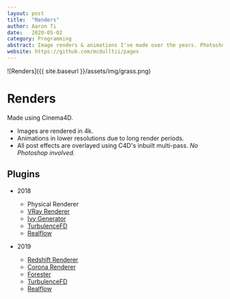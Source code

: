 ```yaml
---
layout: post
title:  "Renders"
author: Aaron Ti
date:   2020-05-02
category: Programming
abstract: Image renders & animations I've made over the years. Photoshop-free Images
website: https://github.com/mcdulltii/pages
---
```


![Renders]({{ site.baseurl }}/assets/img/grass.png)

# Renders

Made using Cinema4D.
* Images are rendered in 4k.
* Animations in lower resolutions due to long render periods.
* All post effects are overlayed using C4D's inbuilt multi-pass. *No Photoshop involved.*

## Plugins

* 2018
  - Physical Renderer
  - [VRay Renderer](https://www.chaosgroup.com/vray/cinema-4d)
  - [Ivy Generator](http://graphics.uni-konstanz.de/~luft/ivy_generator/)
  - [TurbulenceFD](https://www.jawset.com/)
  - [Realflow](http://www.nextlimit.com/realflow/realflow_cinema4d/)

* 2019
  - [Redshift Renderer](https://www.redshift3d.com/)
  - [Corona Renderer](https://corona-renderer.com/)
  - [Forester](https://www.3dquakers.com/#section-what-is-forester)
  - [TurbulenceFD](https://www.jawset.com/)
  - [Realflow](http://www.nextlimit.com/realflow/realflow_cinema4d/)
  
